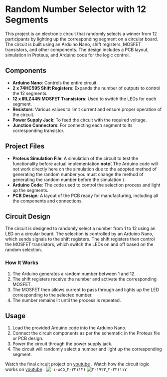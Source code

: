 # Random Number Selector with 12 Segments

This project is an electronic circuit that randomly selects a winner from 12 participants by lighting up the corresponding segment on a circular board. The circuit is built using an Arduino Nano, shift registers, MOSFET transistors, and other components. The design includes a PCB layout, simulation in Proteus, and Arduino code for the logic control.

## Components

- **Arduino Nano**: Controls the entire circuit.
- **2 x 74HC595 Shift Registers**: Expands the number of outputs to control the 12 segments.
- **12 x IRLZ44N MOSFET Transistors**: Used to switch the LEDs for each segment.
- **Resistors**: Various values to limit current and ensure proper operation of the circuit.
- **Power Supply Jack**: To feed the circuit with the required voltage.
- **Junction Connectors**: For connecting each segment to its corresponding transistor.

## Project Files

- **Proteus Simulation File**: A simulation of the circuit to test the functionality before actual implementation **note**( The Arduino code will not work directly here on the simulation due to the adopted method of generating the random number you must change the method of generating the random number before the simulation ) .
- **Arduino Code**: The code used to control the selection process and light up the segments.
- **PCB Design**: A layout of the PCB ready for manufacturing, including all the components and connections.

## Circuit Design

The circuit is designed to randomly select a number from 1 to 12 using an LED on a circular board. The selection is controlled by an Arduino Nano, which sends signals to the shift registers. The shift registers then control the MOSFET transistors, which switch the LEDs on and off based on the random selection.

### How It Works

1. The Arduino generates a random number between 1 and 12.
2. The shift registers receive the number and activate the corresponding MOSFET.
3. The MOSFET then allows current to pass through and lights up the LED corresponding to the selected number.
4. The number remains lit until the process is repeated.

## Usage

1. Load the provided Arduino code into the Arduino Nano.
2. Connect the circuit components as per the schematic in the Proteus file or PCB design.
3. Power the circuit through the power supply jack.
4. The circuit will randomly select a number and light up the corresponding segment.

Watch the final circuit project on [youtube](https://youtu.be/4vKIFw7FxGo) .
Watch how the circuit logic works on [youtube](https://youtu.be/dwda4XJ68b8) .
![٢٠٢٢١١٢١_٠١٠٨٥٥](https://github.com/user-attachments/assets/20ba46a0-cc94-4d3f-a095-497c375b07b8)
![٢٠٢٢١١١٧_٢٠١٩٢٢](https://github.com/user-attachments/assets/c610e9c0-b2b2-489e-a0d6-13e771b03f9d)


